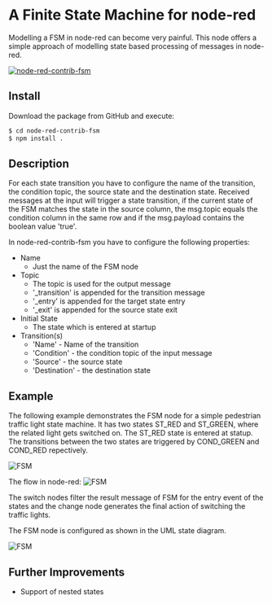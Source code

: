 # A Finite State Machine for node-red
Modelling a FSM in node-red can become very painful. This node offers a simple approach of modelling state based processing of messages in node-red.

[![node-red-contrib-fsm](https://github.com/karstenj/node-red-contrib-fsm/raw/master/doc/node-fsm.png)](https://github.com/karstenj/node-red-contrib-fsm)

## Install
Download the package from GitHub and execute:
```sh
$ cd node-red-contrib-fsm
$ npm install .
```

## Description
For each state transition you have to configure the name of the transition, the condition topic, the source state and the destination state. Received messages at the input will trigger a state transition, if the current state of the FSM matches the state in the source column, the msg.topic equals the condition column in the same row and if the msg.payload contains the boolean value 'true'.

In node-red-contrib-fsm you have to configure the following properties:

  - Name
    * Just the name of the FSM node
  - Topic
    * The topic is used for the output message
    * '_transition' is appended for the transition message
    * '_entry' is appended for the target state entry
    * '_exit' is appended for the source state exit
  - Initial State
    * The state which is entered at startup
  - Transition(s)
    * 'Name' - Name of the transition
    * 'Condition' - the condition topic of the input message
    * 'Source' - the source state
    * 'Destination' - the destination state
    
## Example
The following example demonstrates the FSM node for a simple pedestrian traffic light state machine. It has two states ST_RED and ST_GREEN, where the related light gets switched on. The ST_RED state is entered at statup. The transitions between the two states are triggered by COND_GREEN and COND_RED repectively.

![FSM](https://github.com/karstenj/node-red-contrib-fsm/raw/master/doc/example-fsm-uml.png)

The flow in node-red:
![FSM](https://github.com/karstenj/node-red-contrib-fsm/raw/master/doc/example-fsm-flow.png)

The switch nodes filter the result message of FSM for the entry event of the states and the change node generates the final action of switching the traffic lights.

The FSM node is configured as shown in the UML state diagram.

![FSM](https://github.com/karstenj/node-red-contrib-fsm/raw/master/doc/example-fsm-config.png)

## Further Improvements

  - Support of nested states

